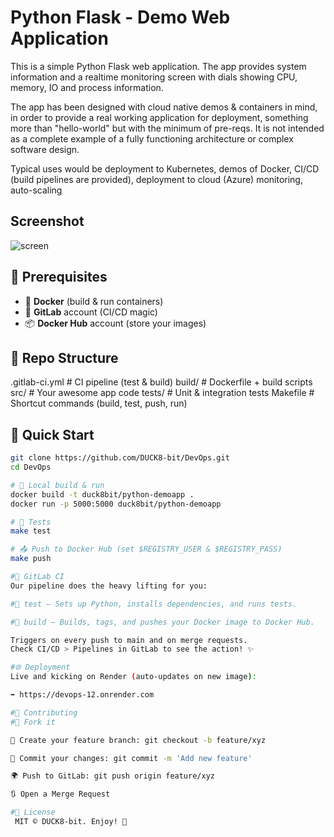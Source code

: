 # Python Flask - Demo Web Application

This is a simple Python Flask web application. The app provides system information and a realtime monitoring screen with dials showing CPU, memory, IO and process information.

The app has been designed with cloud native demos & containers in mind, in order to provide a real working application for deployment, something more than "hello-world" but with the minimum of pre-reqs. It is not intended as a complete example of a fully functioning architecture or complex software design.

Typical uses would be deployment to Kubernetes, demos of Docker, CI/CD (build pipelines are provided), deployment to cloud (Azure) monitoring, auto-scaling

## Screenshot

![screen](https://user-images.githubusercontent.com/14982936/30533171-db17fccc-9c4f-11e7-8862-eb8c148fedea.png)

## 🍕 Prerequisites

- 🐳 **Docker** (build & run containers)  
- 🦊 **GitLab** account (CI/CD magic)  
- 📦 **Docker Hub** account (store your images)  

## 📂 Repo Structure

.gitlab-ci.yml # CI pipeline (test & build)
build/ # Dockerfile + build scripts
src/ # Your awesome app code
tests/ # Unit & integration tests
Makefile # Shortcut commands (build, test, push, run)

## 🚀 Quick Start

```bash
git clone https://github.com/DUCK8-bit/DevOps.git
cd DevOps

# 🔨 Local build & run
docker build -t duck8bit/python-demoapp .
docker run -p 5000:5000 duck8bit/python-demoapp

# 🧪 Tests
make test

# 📤 Push to Docker Hub (set $REGISTRY_USER & $REGISTRY_PASS)
make push

#🤖 GitLab CI
Our pipeline does the heavy lifting for you:

#🧪 test – Sets up Python, installs dependencies, and runs tests.

#🐳 build – Builds, tags, and pushes your Docker image to Docker Hub.

Triggers on every push to main and on merge requests.
Check CI/CD > Pipelines in GitLab to see the action! ✨

#🌐 Deployment
Live and kicking on Render (auto-updates on new image):

➡️ https://devops-12.onrender.com

#🤝 Contributing
#🍴 Fork it

🌿 Create your feature branch: git checkout -b feature/xyz

📝 Commit your changes: git commit -m 'Add new feature'

🌍 Push to GitLab: git push origin feature/xyz

🔃 Open a Merge Request

#📜 License
 MIT © DUCK8-bit. Enjoy! 🥳
